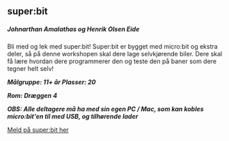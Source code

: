 ## super:bit
##### Johnarthan Amalathas og Henrik Olsen Eide

Bli med og lek med super:bit! 
Super:bit er bygget med micro:bit og ekstra deler, så på denne workshopen skal dere lage selvkjørende biler. 
Dere skal få lære hvordan dere programmerer den og teste den på baner som dere tegner helt selv!



***Målgruppe: 11+ år      Plasser: 20***

***Rom: Dræggen 4***

***OBS: Alle deltagere må ha med sin egen PC / Mac, som kan kobles micro:bit'en til med USB, og tilhørende lader***

[Meld på super:bit her](https://boosterconf.ticketco.events/no/nb/e/superbit_2025)